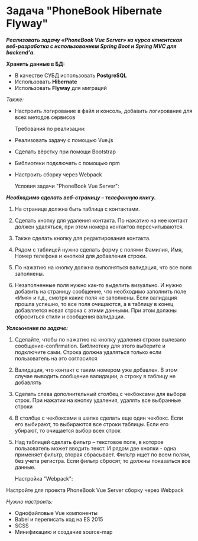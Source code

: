 # Задача "PhoneBook Hibernate Flyway"

***Реализовать задачу «PhoneBook Vue Server» из курса
клиентская веб-разработка с использованием Spring Boot и
Spring MVC для backend’а.***

**Хранить данные в БД:** 
- В качестве СУБД использовать **PostgreSQL**
- Использовать **Hibernate**
- Использовать **Flyway** для миграций

*Также:*
- Настроить логирование в файл и консоль, добавить
  логирование для всех методов сервисов



    Требования по реализации:
- Реализовать задачу с помощью Vue.js
- Сделать вёрстку при помощи Bootstrap
- Библиотеки подключать с помощью npm
- Настроить сборку через Webpack


    Условия задачи "PhoneBook Vue Server":

***Необходимо сделать веб-страницу – телефонную книгу.***

1. На странице должна быть таблица с контактами.

2. Сделать кнопку для удаления контакта.
   По нажатию на нее контакт должен удаляться, при этом номера контактов пересчитываются.
3. Также сделать кнопку для редактирования контакта.

4. Рядом с таблицей нужно сделать форму с полями Фамилия, Имя, Номер телефона и кнопкой для добавления строки.
5. По нажатию на кнопку должна выполняться валидация, что все поля заполнены.
6. Незаполненные поля нужно как-то выделить визуально. И нужно добавить на страницу сообщение, что необходимо заполнить поле «Имя» и т.д., смотря какие поля не заполнены.
   Если валидация прошла успешно, то все поля очищаются, а в таблицу в конец добавляется новая строка с этими данными. При этом должны сброситься стили и сообщения валидации.

***Усложнения по задаче:***
1.	Сделайте, чтобы по нажатию на кнопку удаления строки вылезало сообщение-confirmation. Библиотеку для этого выберите и подключите сами. Строка должна удаляться только если пользователь на это согласился
2.	Валидация, что контакт с таким номером уже добавлен. В этом случае выводить сообщение валидации, а строку в таблицу не добавлять
3.	Сделать слева дополнительный столбец с чекбоксами для выбора строк.
      При нажатии на кнопку удаления, удалять все выбранные строки
4.	В столбце с чекбоксами в шапке сделать еще один чекбокс. Если его выбирают, то выбираются все строки таблицы. Если его убирают, то очищается выбор всех строк
5.	Над таблицей сделать фильтр – текстовое поле, в которое пользователь может вводить текст. И рядом две кнопки - одна применяет фильтр, вторая сбрасывает. Фильтр ищет по всем полям, без учета регистра. Если фильтр сбросят, то должны показаться все данные.


    Настройка "Webpack":

Настройте для проекта PhoneBook Vue Server сборку через Webpack

*Нужно настроить:*
- Однофайловые Vue компоненты
- Babel и переписать код на ES 2015
- SCSS
- Минификацию и создание source-map